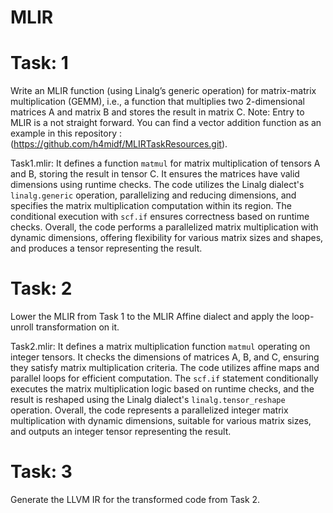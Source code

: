 # MLIR
# Task: 1
Write an MLIR function (using Linalg’s generic operation) for matrix-matrix multiplication (GEMM), i.e., a function that multiplies two 2-dimensional matrices A and matrix B and stores the result in matrix C.  Note: Entry to MLIR is a not straight forward. You can find a vector addition function as an example in this repository : (https://github.com/h4midf/MLIRTaskResources.git).

Task1.mlir: It defines a function `matmul` for matrix multiplication of tensors A and B, storing the result in tensor C. It ensures the matrices have valid dimensions using runtime checks. The code utilizes the Linalg dialect's `linalg.generic` operation, parallelizing and reducing dimensions, and specifies the matrix multiplication computation within its region. The conditional execution with `scf.if` ensures correctness based on runtime checks. Overall, the code performs a parallelized matrix multiplication with dynamic dimensions, offering flexibility for various matrix sizes and shapes, and produces a tensor representing the result.

# Task: 2
Lower the MLIR from Task 1 to the MLIR Affine dialect and apply the loop-unroll transformation on it.

Task2.mlir: It defines a matrix multiplication function `matmul` operating on integer tensors. It checks the dimensions of matrices A, B, and C, ensuring they satisfy matrix multiplication criteria. The code utilizes affine maps and parallel loops for efficient computation. The `scf.if` statement conditionally executes the matrix multiplication logic based on runtime checks, and the result is reshaped using the Linalg dialect's `linalg.tensor_reshape` operation. Overall, the code represents a parallelized integer matrix multiplication with dynamic dimensions, suitable for various matrix sizes, and outputs an integer tensor representing the result.

# Task: 3
Generate the LLVM IR for the transformed code from Task 2.
